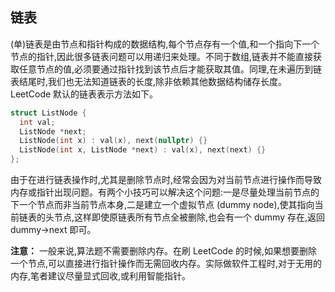 ## 链表

(单)链表是由节点和指针构成的数据结构,每个节点存有一个值,和一个指向下一个节点的指针,因此很多链表问题可以用递归来处理。不同于数组,链表并不能直接获取任意节点的值,必须要通过指针找到该节点后才能获取其值。同理,在未遍历到链表结尾时,我们也无法知道链表的长度,除非依赖其他数据结构储存长度。LeetCode 默认的链表表示方法如下。

```c++
struct ListNode {
  int val;
  ListNode *next;
  ListNode(int x) : val(x), next(nullptr) {}
  ListNode(int x, ListNode *next) : val(x), next(next) {}
};
```

由于在进行链表操作时,尤其是删除节点时,经常会因为对当前节点进行操作而导致内存或指针出现问题。有两个小技巧可以解决这个问题:一是尽量处理当前节点的下一个节点而非当前节点本身,二是建立一个虚拟节点 (dummy node),使其指向当前链表的头节点,这样即使原链表所有节点全被删除,也会有一个 dummy 存在,返回 dummy->next 即可。

**注意：** 一般来说,算法题不需要删除内存。在刷 LeetCode 的时候,如果想要删除一个节点,可以直接进行指针操作而无需回收内存。实际做软件工程时,对于无用的内存,笔者建议尽量显式回收,或利用智能指针。

